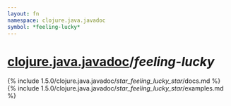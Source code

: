 ```yaml
---
layout: fn
namespace: clojure.java.javadoc
symbol: *feeling-lucky*
---
```


# [clojure.java.javadoc](../)/*feeling-lucky*

{% include 1.5.0/clojure.java.javadoc/_star_feeling_lucky_star_/docs.md %}
{% include 1.5.0/clojure.java.javadoc/_star_feeling_lucky_star_/examples.md %}

